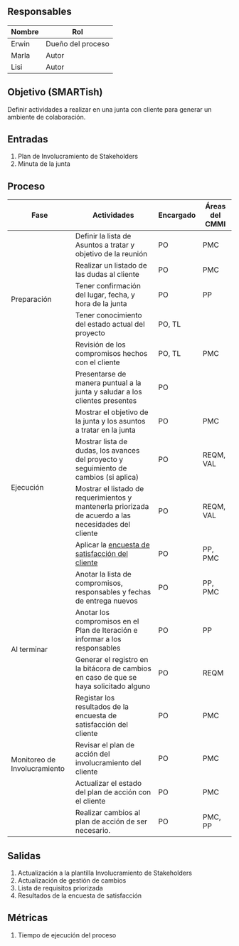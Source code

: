 ## Responsables

| Nombre  | Rol   |
|---------|-------|
|Erwin| Dueño del proceso |
|Marla| Autor |
|Lisi| Autor |

## Objetivo (SMARTish)
Definir actividades a realizar en una junta con cliente para generar un ambiente de colaboración.

## Entradas
1. Plan de Involucramiento de Stakeholders 
4. Minuta de la junta

## Proceso

<table>
  <thead>
    <tr>
      <th>Fase</th>
      <th>Actividades</th>
      <th>Encargado</th>
      <th>Áreas del CMMI</th>
    </tr>
  </thead>
  <tbody>
    <tr>
      <td rowspan="5">Preparación</td>
      <td>Definir la lista de Asuntos a tratar y objetivo de la reunión</td>
      <td>PO</td>
      <td>PMC</td>
    </tr>
    <tr>
      <td>Realizar un listado de las dudas al cliente</td>
      <td>PO</td>
      <td>PMC </td>
    </tr>
    <tr>
      <td> Tener confirmación del lugar, fecha, y hora de la junta</td>
      <td>PO</td>
      <td>PP</td>
    </tr>
    <tr>
      <td>Tener conocimiento del estado actual del proyecto </td>
      <td>PO, TL</td>
      <td></td>
    </tr>
    <tr>
      <td>Revisión de los compromisos hechos con el cliente</td>
      <td>PO, TL</td>
      <td>PMC</td>
    </tr>
    <tr>
      <td rowspan="6">Ejecución</td>
      <td>Presentarse de manera puntual a la junta y saludar a los clientes presentes </td>
      <td>PO</td>
      <td></td>
    </tr>
    <tr>
      <td>Mostrar el objetivo de la junta y los asuntos a tratar en la junta</td>
      <td>PO</td>
      <td>PMC</td>
    </tr>
    <tr>
      <td>Mostrar lista de dudas, los avances del proyecto y seguimiento de cambios (si aplica)</td>
      <td>PO</td>
      <td>REQM, VAL </td>
    </tr>
    <tr>
      <td>Mostrar el listado de requerimientos y mantenerla priorizada de acuerdo a las necesidades del cliente </td>
      <td>PO</td>
      <td>REQM, VAL</td>
    </tr>
    <tr>
      <td>Aplicar la <a href="https://forms.gle/qk8K3Cgn8JJsB9dW6">encuesta de satisfacción del cliente</a></td>
      <td>PO</td>
      <td>PP, PMC</td>
    </tr>
    <tr>
      <td>Anotar la lista de compromisos, responsables y fechas de entrega nuevos</td>
      <td>PO</td>
      <td>PP, PMC</td>
    </tr>
    <tr>
      <td rowspan="2">Al terminar </td>
      <td>Anotar los compromisos en el Plan de Iteración e informar  a los responsables</td>
      <td>PO</td>
      <td>PP</td>
    </tr>
      <td>Generar el registro en la bitácora de cambios en caso de que se haya solicitado alguno </td>
      <td>PO</td>
      <td>REQM</td>
    </tr>
    <tr>
      <td rowspan="4">Monitoreo de Involucramiento</td>
      <td>Registar los resultados de la encuesta de satisfacción del cliente</td>
      <td>PO</td>
      <td>PMC</td>
    </tr>
      <td>Revisar el plan de acción del involucramiento del cliente</td>
      <td>PO</td>
      <td>PMC</td>
    </tr>
       </tr>
      <td>Actualizar el estado del plan de acción con el cliente</td>
      <td>PO</td>
      <td>PMC</td>
    </tr>
           </tr>
      <td>Realizar cambios al plan de acción de ser necesario.</td>
      <td>PO</td>
      <td>PMC, PP</td>
    </tr>
  </tbody>
</table>

## Salidas
1. Actualización a la plantilla Involucramiento de Stakeholders
2. Actualización de gestión de cambios
3. Lista de requisitos priorizada
4. Resultados de la encuesta de satisfacción


## Métricas
1. Tiempo de ejecución del proceso